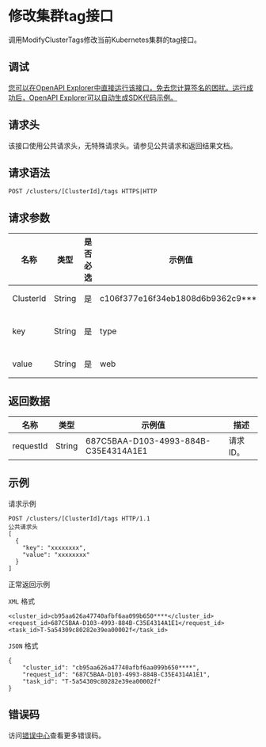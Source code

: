 # 修改集群tag接口

调用ModifyClusterTags修改当前Kubernetes集群的tag接口。

## 调试

[您可以在OpenAPI Explorer中直接运行该接口，免去您计算签名的困扰。运行成功后，OpenAPI Explorer可以自动生成SDK代码示例。](https://api.aliyun.com/#product=CS&api=ModifyClusterTags&type=ROA&version=2015-12-15)

## 请求头

该接口使用公共请求头，无特殊请求头。请参见公共请求和返回结果文档。

## 请求语法

```
POST /clusters/[ClusterId]/tags HTTPS|HTTP
```

## 请求参数

|名称|类型|是否必选|示例值|描述|
|--|--|----|---|--|
|ClusterId|String|是|c106f377e16f34eb1808d6b9362c9\*\*\*\*|集群ID。 |
|key|String|是|type|标签名称。 |
|value|String|是|web|标签值。 |

## 返回数据

|名称|类型|示例值|描述|
|--|--|---|--|
|requestId|String|687C5BAA-D103-4993-884B-C35E4314A1E1|请求ID。 |

## 示例

请求示例

```
POST /clusters/[ClusterId]/tags HTTP/1.1
公共请求头
[
  {
    "key": "xxxxxxxx",
    "value": "xxxxxxxx"
  }
]
```

正常返回示例

`XML` 格式

```
<cluster_id>cb95aa626a47740afbf6aa099b650****</cluster_id>
<request_id>687C5BAA-D103-4993-884B-C35E4314A1E1</request_id>
<task_id>T-5a54309c80282e39ea00002f</task_id>
```

`JSON` 格式

```
{
    "cluster_id": "cb95aa626a47740afbf6aa099b650****",
    "request_id": "687C5BAA-D103-4993-884B-C35E4314A1E1",
    "task_id": "T-5a54309c80282e39ea00002f"
}
```

## 错误码

访问[错误中心](https://error-center.alibabacloud.com/status/product/CS)查看更多错误码。

